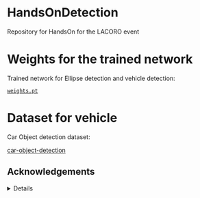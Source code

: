# HandsOnDetection
Repository for HandsOn for the LACORO event


# Weights for the trained network
Trained network for Ellipse detection and vehicle detection:

[`weights.pt`](https://drive.google.com/file/d/17L1apJwf6TWzn9Kt1YmxMdV-FPd2Hh0I/view?usp=sharing)

# Dataset for vehicle
Car Object detection dataset: 

[car-object-detection](https://www.kaggle.com/code/balraj98/yolo-v5-car-object-detection/input)

## Acknowledgements

<details>
C.-Y. Wang, A. Bochkovskiy, H.-Y. M. Liao, Yolov7: Trainable bag-of-freebies sets new state-of-the-art
724 for real-time object detectors, in: Proceedings of the IEEE/CVF Conference on Computer Vision and
725 Pattern Recognition, 2023, pp. 7464–7475 

* [https://github.com/WongKinYiu/yolov7](https://github.com/WongKinYiu/yolov7)

</details>
